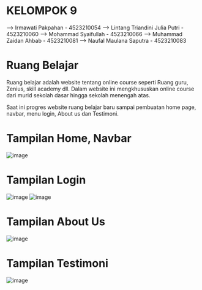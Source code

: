 
# KELOMPOK 9

--> Irmawati Pakpahan - 4523210054
--> Lintang Triandini Julia Putri - 4523210060
--> Mohammad Syaifullah - 4523210066
--> Muhammad Zaidan Ahbab - 4523210081
--> Naufal Maulana Saputra - 4523210083


# Ruang Belajar
Ruang belajar adalah website tentang online course seperti Ruang guru, Zenius, skill academy dll. 
Dalam website ini mengkhususkan online course dari murid sekolah dasar hingga sekolah menengah atas.

Saat ini progres website ruang belajar baru sampai pembuatan home page, navbar, menu login, About us dan Testimoni.

# Tampilan Home, Navbar
![image](https://github.com/user-attachments/assets/86b69121-c8aa-4523-814c-749f9e3819f6)

# Tampilan Login 
![image](https://github.com/user-attachments/assets/22b29ee7-ed9b-4949-9a5d-b5545ca74281)
![image](https://github.com/user-attachments/assets/38bd6143-f5f1-4164-8cd4-05b883283efa)

# Tampilan About Us
![image](https://github.com/user-attachments/assets/2eb7de4b-6615-4121-91c2-722b7894e73f)

# Tampilan Testimoni
![image](https://github.com/user-attachments/assets/343481a3-abdd-40e9-9efb-42a4c955a794)
